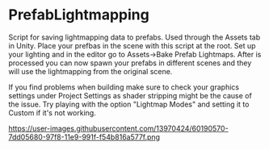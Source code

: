 # PrefabLightmapping
Script for saving lightmapping data to prefabs. Used through the Assets tab in Unity. Place your prefbas in the scene with this script at the root. Set up your lighting and in the editor go to Assets->Bake Prefab Lightmaps. After is processed you can now spawn your prefabs in different scenes and they will use the lightmapping from the original scene. 

If you find problems when building make sure to check your graphics settings under Project Settings as shader stripping might be the cause of the issue. Try playing with the option "Lightmap Modes" and setting it to Custom if it's not working.

https://user-images.githubusercontent.com/13970424/60190570-7dd05680-97f8-11e9-991f-f54b816a577f.png
